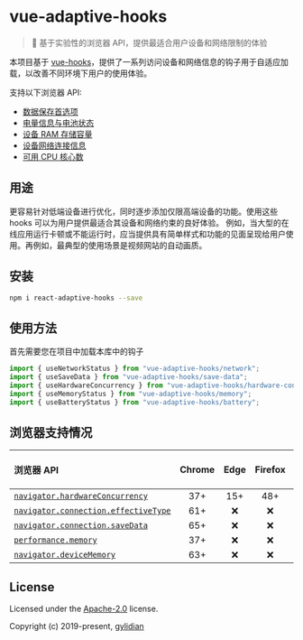 # vue-adaptive-hooks

> 🚈 基于实验性的浏览器 API，提供最适合用户设备和网络限制的体验

本项目基于 [vue-hooks](https://www.npmjs.com/package/vue-hooks)，提供了一系列访问设备和网络信息的钩子用于自适应加载，以改善不同环境下用户的使用体验。

支持以下浏览器 API:

-   [数据保存首选项](https://developer.mozilla.org/zh-CN/docs/Web/API/Performance/memory)
-   [电量信息与电池状态](https://developer.mozilla.org/zh-CN/docs/Web/API/Navigator/getBattery)
-   [设备 RAM 存储容量](https://developer.mozilla.org/zh-CN/docs/Web/API/Navigator/deviceMemory)
-   [设备网络连接信息](https://developer.mozilla.org/zh-CN/docs/Web/API/Navigator/connection)
-   [可用 CPU 核心数](https://developer.mozilla.org/zh-CN/docs/Web/API/NavigatorConcurrentHardware/hardwareConcurrency)

## 用途

更容易针对低端设备进行优化，同时逐步添加仅限高端设备的功能。使用这些 hooks 可以为用户提供最适合其设备和网络约束的良好体验。
例如，当大型的在线应用运行卡顿或不能运行时，应当提供具有简单样式和功能的见面呈现给用户使用。再例如，最典型的使用场景是视频网站的自动画质。

## 安装

```bash
npm i react-adaptive-hooks --save
```

## 使用方法

首先需要您在项目中加载本库中的钩子

```javascript
import { useNetworkStatus } from "vue-adaptive-hooks/network";
import { useSaveData } from "vue-adaptive-hooks/save-data";
import { useHardwareConcurrency } from "vue-adaptive-hooks/hardware-concurrency";
import { useMemoryStatus } from "vue-adaptive-hooks/memory";
import { useBatteryStatus } from "vue-adaptive-hooks/battery";
```

## 浏览器支持情况

| 浏览器 API                                                                                                                          | Chrome | Edge | Firefox | Internet Explorer | Opera | Safari | Android webview | Chrome for Android | Firefox for Android | Opera for Android | Safari on iOS |
| :---------------------------------------------------------------------------------------------------------------------------------- | :----: | :--: | :-----: | :---------------: | :---: | :----: | :-------------: | :----------------: | :-----------------: | :---------------: | :-----------: |
| [`navigator.hardwareConcurrency`](https://developer.mozilla.org/zh-CN/docs/Web/API/NavigatorConcurrentHardware/hardwareConcurrency) |  37+   | 15+  |   48+   |        ❌         |  24+  |   ❌   |       37+       |        37+         |         48+         |        24+        |      ❌       |
| [`navigator.connection.effectiveType`](https://developer.mozilla.org/zh-CN/docs/Web/API/Navigator/connection)                       |  61+   |  ❌  |   ❌    |        ❌         |  48+  |   ❌   |       50+       |        38+         |         Yes         |        45+        |      ❌       |
| [`navigator.connection.saveData`](https://developer.mozilla.org/en-US/docs/Web/API/NetworkInformation/saveData)                     |  65+   |  ❌  |   ❌    |        ❌         |  Yes  |   ❌   |       65+       |        65+         |         ❌          |        Yes        |      ❌       |
| [`performance.memory`](https://developer.mozilla.org/zh-CN/docs/Web/API/Performance/memory)                                         |  37+   |  ❌  |   ❌    |        ❌         |  Yes  |   ❌   |       Yes       |        18+         |         ❌          |        Yes        |      ❌       |
| [`navigator.deviceMemory`](https://developer.mozilla.org/zh-CN/docs/Web/API/Navigator/deviceMemory)                                 |  63+   |  ❌  |   ❌    |        ❌         |  50+  |   ❌   |       63+       |        76+         |         ❌          |        46+        |      ❌       |

## License

Licensed under the [Apache-2.0](https://opensource.org/licenses/apache-2.0) license.

Copyright (c) 2019-present, [gylidian](https://github.com/gylidian)
